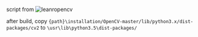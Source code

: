 script from ![leanropencv](https://github.com/spmallick/learnopencv)

after build, copy `{path}\installation/OpenCV-master/lib/python3.x/dist-packages/cv2` to `\usr\lib\python3.5\dist-packages/`
